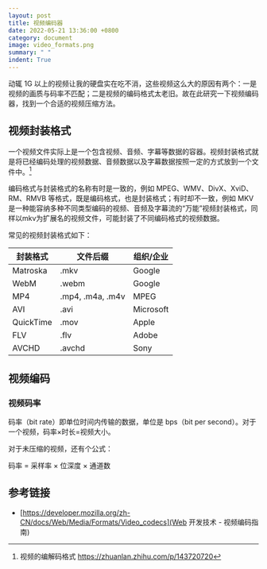 ```yaml
---
layout: post
title: 视频编码器
date: 2022-05-21 13:36:00 +0800
category: document
image: video_formats.png
summary: " "
indent: True
---
```


动辄 1G 以上的视频让我的硬盘实在吃不消，这些视频这么大的原因有两个：一是视频的画质与码率不匹配；二是视频的编码格式太老旧。故在此研究一下视频编码器，找到一个合适的视频压缩方法。

## 视频封装格式

一个视频文件实际上是一个包含视频、音频、字幕等数据的容器。​ 视频封装格式就是将已经编码处理的视频数据、音频数据以及字幕数据按照一定的方式放到一个文件中。[^1]

编码格式与封装格式的名称有时是一致的，例如 MPEG、WMV、DivX、XviD、RM、RMVB 等格式，既是编码格式，也是封装格式；有时却不一致，例如 MKV 是一种能容纳多种不同类型编码的视频、音频及字幕流的“万能”视频封装格式，同样以mkv为扩展名的视频文件，可能封装了不同编码格式的视频数据。

常见的视频封装格式如下：

|封装格式|文件后缀|组织/企业|
|-------|-------|----|
|Matroska|.mkv|Google|
|WebM|.webm|Google|
|MP4|.mp4, .m4a, .m4v|MPEG|
|AVI|.avi|Microsoft|
|QuickTime|.mov|Apple|
|FLV|.flv|Adobe|
|AVCHD|.avchd|Sony|

[^1]: 视频的编解码格式 <https://zhuanlan.zhihu.com/p/143720720>

## 视频编码

### 视频码率

码率（bit rate）即单位时间内传输的数据，单位是 bps（bit per second）。对于一个视频，码率×时长=视频大小。

对于未压缩的视频，还有个公式：

码率 = 采样率 × 位深度 × 通道数

## 参考链接

- [https://developer.mozilla.org/zh-CN/docs/Web/Media/Formats/Video_codecs](Web 开发技术 - 视频编码指南)
